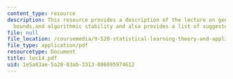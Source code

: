 ```yaml
---
content_type: resource
description: This resource provides a description of the lecture on generalization
  bounds,and algorithmic stability and also provides a list of suggested readings.
file: null
file_location: /coursemedia/9-520-statistical-learning-theory-and-applications-spring-2006/1e5a83ae5a2883ab3313086095974612_lec14.pdf
file_type: application/pdf
resourcetype: Document
title: lec14.pdf
uid: 1e5a83ae-5a28-83ab-3313-086095974612
---
```


